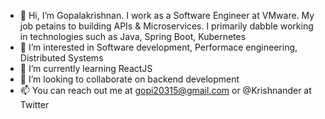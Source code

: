 - 👋 Hi, I’m Gopalakrishnan. I work as a Software Engineer at VMware. My job petains to building APIs & Microservices. I primarily dabble working in technologies such as Java, Spring Boot, Kubernetes
- 👀 I’m interested in Software development, Performace engineering, Distributed Systems
- 🌱 I’m currently learning ReactJS
- 💞️ I’m looking to collaborate on backend development
- 📫 You can reach out me at gopi20315@gmail.com or @Krishnander at Twitter

<!---
Krishnander/Krishnander is a ✨ special ✨ repository because its `README.md` (this file) appears on your GitHub profile.
You can click the Preview link to take a look at your changes.
--->
